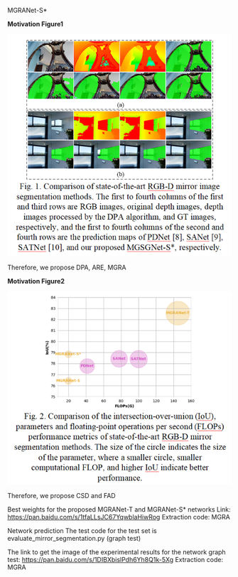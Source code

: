 
MGRANet-S*

**Motivation Figure1**

![](https://github.com/Tortoisewhp/MGRANet/blob/main/images/1.png)

Therefore, we propose DPA, ARE, MGRA

**Motivation Figure2**

![](https://github.com/Tortoisewhp/MGRANet/blob/main/images/2.png)

Therefore, we propose CSD and FAD

Best weights for the proposed MGRANet-T and MGRANet-S* networks Link: https://pan.baidu.com/s/1tfaLLsJC67YqwblaHiwRog Extraction code: MGRA

Network prediction The test code for the test set  is evaluate_mirror_segmentation.py (graph test)

The link to get the image of the experimental results for the network graph test: https://pan.baidu.com/s/1DIBXbislPdh6Yh8Q1k-5Xg 
Extraction code: MGRA

